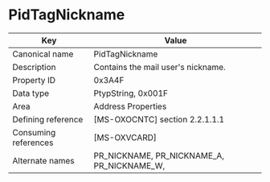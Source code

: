 # PidTagNickname

| Key | Value |
|---|---|
| Canonical name | PidTagNickname |
| Description | Contains the mail user's nickname. |
| Property ID | 0x3A4F |
| Data type | PtypString, 0x001F |
| Area | Address Properties |
| Defining reference | [MS-OXOCNTC] section 2.2.1.1.1 |
| Consuming references | [MS-OXVCARD] |
| Alternate names | PR_NICKNAME, PR_NICKNAME_A, PR_NICKNAME_W, |
